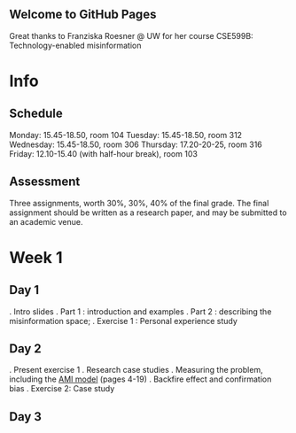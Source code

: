## Welcome to GitHub Pages

Great thanks to Franziska Roesner @ UW for her course CSE599B: Technology-enabled misinformation


# Info

## Schedule
Monday: 15.45-18.50, room 104
Tuesday: 15.45-18.50, room 312
Wednesday: 15.45-18.50, room 306
Thursday: 17.20-20-25, room 316
Friday: 12.10-15.40 (with half-hour break), room 103

## Assessment

Three assignments, worth 30%, 30%, 40% of the final grade. The final assignment should be written as a research paper, and may be submitted to an academic venue.

# Week 1

## Day 1

. Intro slides
. Part 1 : introduction and examples
. Part 2 : describing the misinformation space; 
. Exercise 1 : Personal experience study


## Day 2

. Present exercise 1
. Research case studies
. Measuring the problem, including the [AMI model](https://rm.coe.int/information-disorder-toward-an-interdisciplinary-framework-for-researc/168076277c) (pages 4-19)
. Backfire effect and confirmation bias
. Exercise 2: Case study

## Day 3

